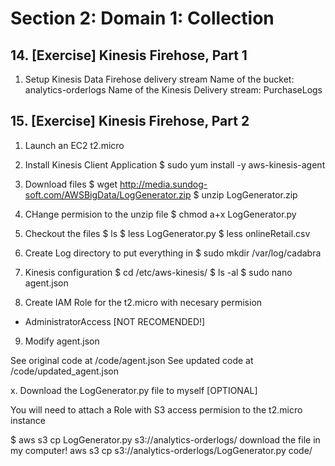 # Section 2: Domain 1: Collection

## 14. [Exercise] Kinesis Firehose, Part 1

1. Setup Kinesis Data Firehose delivery stream
Name of the bucket: analytics-orderlogs
Name of the Kinesis Delivery stream: PurchaseLogs

## 15. [Exercise] Kinesis Firehose, Part 2

1. Launch an EC2 t2.micro

2. Install Kinesis Client Application
$ sudo yum install -y aws-kinesis-agent

3. Download files
$ wget http://media.sundog-soft.com/AWSBigData/LogGenerator.zip
$ unzip LogGenerator.zip

4. CHange permision to the unzip file
$ chmod a+x LogGenerator.py

5. Checkout the files
$ ls
$ less LogGenerator.py
$ less onlineRetail.csv

6. Create Log directory to put everything in
$ sudo mkdir /var/log/cadabra

7. Kinesis configuration
$ cd /etc/aws-kinesis/
$ ls -al
$ sudo nano agent.json

8. Create IAM Role for the t2.micro with necesary permision

- AdministratorAccess [NOT RECOMENDED!]



9. Modify agent.json 

See original code at /code/agent.json
See updated code at /code/updated_agent.json










x. Download the LogGenerator.py file to myself [OPTIONAL]

You will need to attach a Role with S3 access permision to the t2.micro instance

$ aws s3 cp LogGenerator.py s3://analytics-orderlogs/
download the file in my computer!
aws s3 cp s3://analytics-orderlogs/LogGenerator.py code/

